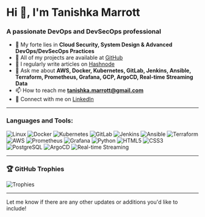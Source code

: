 
# Hi 👋, I'm Tanishka Marrott

### A passionate DevOps and DevSecOps professional

- 🌱 My forte lies in **Cloud Security, System Design & Advanced DevOps/DevSecOps Practices**
- 💼 All of my projects are available at [GitHub](https://github.com/TanishkaMarrott)
- 📝 I regularly write articles on [Hashnode](https://cloud-design-diaries.hashnode.dev/)
- 💬 Ask me about **AWS, Docker, Kubernetes, GitLab, Jenkins, Ansible, Terraform, Prometheus, Grafana, GCP, ArgoCD, Real-time Streaming Data**
- 📫 How to reach me **tanishka.marrott@gmail.com**
- 🔗 Connect with me on [LinkedIn](https://www.linkedin.com/in/tanishka-marrott/)

---

### Languages and Tools:
![Linux](https://img.shields.io/badge/Linux-FCC624?style=for-the-badge&logo=linux&logoColor=black)
![Docker](https://img.shields.io/badge/Docker-2496ED?style=for-the-badge&logo=docker&logoColor=white)
![Kubernetes](https://img.shields.io/badge/Kubernetes-326CE5?style=for-the-badge&logo=kubernetes&logoColor=white)
![GitLab](https://img.shields.io/badge/GitLab-FC6D26?style=for-the-badge&logo=gitlab&logoColor=white)
![Jenkins](https://img.shields.io/badge/Jenkins-D24939?style=for-the-badge&logo=jenkins&logoColor=white)
![Ansible](https://img.shields.io/badge/Ansible-EE0000?style=for-the-badge&logo=ansible&logoColor=white)
![Terraform](https://img.shields.io/badge/Terraform-623CE4?style=for-the-badge&logo=terraform&logoColor=white)
![AWS](https://img.shields.io/badge/Amazon_AWS-232F3E?style=for-the-badge&logo=amazon-aws&logoColor=white)
![Prometheus](https://img.shields.io/badge/Prometheus-E6522C?style=for-the-badge&logo=prometheus&logoColor=white)
![Grafana](https://img.shields.io/badge/Grafana-F46800?style=for-the-badge&logo=grafana&logoColor=white)
![Python](https://img.shields.io/badge/Python-3776AB?style=for-the-badge&logo=python&logoColor=white)
![HTML5](https://img.shields.io/badge/HTML5-E34F26?style=for-the-badge&logo=html5&logoColor=white)
![CSS3](https://img.shields.io/badge/CSS3-1572B6?style=for-the-badge&logo=css3&logoColor=white)
![PostgreSQL](https://img.shields.io/badge/PostgreSQL-336791?style=for-the-badge&logo=postgresql&logoColor=white)
![ArgoCD](https://img.shields.io/badge/ArgoCD-FF9E0F?style=for-the-badge&logo=argo&logoColor=white)
![Real-time Streaming](https://img.shields.io/badge/Real--time_Streaming-0A66C2?style=for-the-badge&logo=data&logoColor=white)

---

### 🏆 GitHub Trophies
![Trophies](https://github-profile-trophy.vercel.app/?username=TanishkaMarrott&theme=radical)

---

Let me know if there are any other updates or additions you'd like to include!
